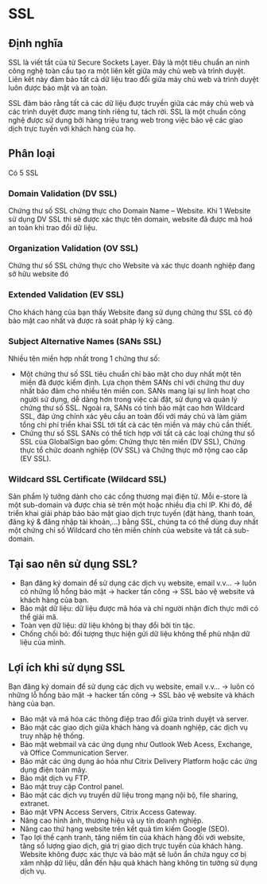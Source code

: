 # SSL
## Định nghĩa
SSL là viết tắt của từ Secure Sockets Layer. Đây là một tiêu chuẩn an ninh công nghệ toàn cầu tạo ra một liên kết giữa máy chủ web và trình duyệt. Liên kết này đảm bảo tất cả dữ liệu trao đổi giữa máy chủ web và trình duyệt luôn được bảo mật và an toàn.

SSL đảm bảo rằng tất cả các dữ liệu được truyền giữa các máy chủ web và các trình duyệt được mang tính riêng tư, tách rời. SSL là một chuẩn công nghệ được sử dụng bởi hàng triệu trang web trong việc bảo vệ các giao dịch trực tuyến với khách hàng của họ.
## Phân loại
Có 5 SSL
### Domain Validation (DV SSL)
Chứng thư số SSL chứng thực cho Domain Name – Website. Khi 1 Website sử dụng DV SSL thì sẽ được xác thực tên domain, website đã được mã hoá an toàn khi trao đổi dữ liệu.
### Organization Validation (OV SSL)
Chứng thư số SSL chứng thực cho Website và xác thực doanh nghiệp đang sở hữu website đó
### Extended Validation (EV SSL)
Cho khách hàng của bạn thấy Website đang sử dụng chứng thư SSL có độ bảo mật cao nhất và được rà soát pháp lý kỹ càng.
### Subject Alternative Names (SANs SSL)
Nhiều tên miền hợp nhất trong 1 chứng thư số:
- Một chứng thư số SSL tiêu chuẩn chỉ bảo mật cho duy nhất một tên miền đã được kiểm định. Lựa chọn thêm SANs chỉ với chứng thư duy nhất bảo đảm cho nhiều tên miền con. SANs mang lại sự linh hoạt cho người sử dụng, dễ dàng hơn trong việc cài đặt, sử dụng và quản lý chứng thư số SSL. Ngoài ra, SANs có tính bảo mật cao hơn Wildcard SSL, đáp ứng chính xác yêu cầu an toàn đối với máy chủ và làm giảm tổng chi phí triển khai SSL tới tất cả các tên miền và máy chủ cần thiết.
- Chứng thư số SSL SANs có thể tích hợp với tất cả các loại chứng thư số SSL của GlobalSign bao gồm: Chứng thực tên miền (DV SSL), Chứng thực tổ chức doanh nghiệp (OV SSL) và Chứng thực mở rộng cao cấp (EV SSL).
### Wildcard SSL Certificate (Wildcard SSL)
Sản phẩm lý tưởng dành cho các cổng thương mại điện tử. Mỗi e-store là một sub-domain và được chia sẻ trên một hoặc nhiều địa chỉ IP. Khi đó, để triển khai giải pháp bảo bảo mật giao dịch trực tuyến (đặt hàng, thanh toán, đăng ký & đăng nhập tài khoản,…) bằng SSL, chúng ta có thể dùng duy nhất một chứng chỉ số Wildcard cho tên miền chính của website và tất cả sub-domain.
## Tại sao nên sử dụng SSL?
- Bạn đăng ký domain để sử dụng các dịch vụ website, email v.v... -> luôn có những lỗ hổng bảo mật -> hacker tấn công -> SSL bảo vệ website và khách hàng của bạn.
- Bảo mật dữ liệu: dữ liệu được mã hóa và chỉ người nhận đích thực mới có thể giải mã.
- Toàn vẹn dữ liệu: dữ liệu không bị thay đổi bởi tin tặc.
- Chống chối bỏ: đối tượng thực hiện gửi dữ liệu không thể phủ nhận dữ liệu của mình.
## Lợi ích khi sử dụng SSL
Bạn đăng ký domain để sử dụng các dịch vụ website, email v.v… -> luôn có những lỗ hổng bảo mật -> hacker tấn công -> SSL bảo vệ website và khách hàng của bạn.
- Bảo mật và mã hóa các thông điệp trao đổi giữa trình duyệt và server.
- Bảo mật các giao dịch giữa khách hàng và doanh nghiệp, các dịch vụ truy nhập hệ thống.
- Bảo mật webmail và các ứng dụng như Outlook Web Acess, Exchange, và Office Communication Server.
- Bảo mật các ứng dụng ảo hóa như Citrix Delivery Platform hoặc các ứng dụng điện toán mây.
- Bảo mật dịch vụ FTP.
- Bảo mật truy cập Control panel.
- Bảo mật các dịch vụ truyền dữ liệu trong mạng nội bộ, file sharing, extranet.
- Bảo mật VPN Access Servers, Citrix Access Gateway.
- Nâng cao hình ảnh, thương hiệu và uy tín doanh nghiệp.
- Nâng cao thứ hạng website trên kết quả tìm kiếm Google (SEO).
- Tạo lợi thế cạnh tranh, tăng niềm tin của khách hàng đối với website, tăng số lượng giao dịch, giá trị giao dịch trực tuyến của khách hàng. Website không được xác thực và bảo mật sẽ luôn ẩn chứa nguy cơ bị xâm nhập dữ liệu, dẫn đến hậu quả khách hàng không tin tưởng sử dụng dịch vụ.
